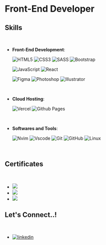 <h1>Front-End Developer</h1>

## <b> Skills</b>
<br>

<p align="center">
   
- **Front-End Development**:

   ![HTML5](https://img.shields.io/badge/HTML5%20-%23E34F26.svg?style=for-the-badge&logo=html5&logoColor=white)
   ![CSS3](https://img.shields.io/badge/CSS%20-%231572B6.svg?style=for-the-badge&logo=css3&logoColor=white)
   ![SASS](https://img.shields.io/badge/SASS-hotpink.svg?style=for-the-badge&logo=SASS&logoColor=white)
   ![Bootstrap](https://img.shields.io/badge/bootstrap-%23563D7C.svg?style=for-the-badge&logo=bootstrap&logoColor=white)

   ![JavaScript](https://img.shields.io/badge/JavaScript%20-FCC624.svg?style=for-the-badge&logo=javascript&logoColor=black)
   ![React](https://img.shields.io/badge/React%20-%2323272f.svg?style=for-the-badge&logo=react&logoColor=%23149eca)
	
   ![Figma](https://img.shields.io/badge/figma-%23F24E1E.svg?style=for-the-badge&logo=figma&logoColor=white)
   ![Photoshop](https://img.shields.io/badge/photoshop-%2331A8FF.svg?style=for-the-badge&logo=adobe%20photoshop&logoColor=white)
   ![Illustrator](https://img.shields.io/badge/Illustrator%20-FCC624.svg?style=for-the-badge&logo=adobe%20illustrator&logoColor=black)

<br>

- **Cloud Hosting**:
	
    ![Vercel](https://img.shields.io/badge/Vercel-%23121011.svg?style=for-the-badge&logo=vercel&logoColor=white)
    ![Github Pages](https://img.shields.io/badge/GitHub%20Pages-%2323272f.svg?style=for-the-badge&logo=github&logoColor=white)
    
<br>

- **Softwares and Tools**:
	
    ![Nvim](https://shields.io/badge/neovim-white?&style=for-the-badge&logo=neovim)
    ![Vscode](https://img.shields.io/badge/vscode-0078d7.svg?style=for-the-badge&logo=visual-studio-code&logoColor=white)
    ![Git](https://img.shields.io/badge/git-%23F05033.svg?style=for-the-badge&logo=git&logoColor=white)
    ![GitHub](https://img.shields.io/badge/github-%2323272f?style=for-the-badge&logo=github&logoColor=white)
    ![Linux](https://img.shields.io/badge/Linux-FCC624?style=for-the-badge&logo=linux&logoColor=black) 
<br>
	
</div>

## <b> Certificates</b>
<br>
<div align='left'>

<ul>

<li>
<a href="https://www.coderhouse.com/certificados/63a7335bc5708d000e6df156" alt=coderhouse target="_blank">
<img src="https://img.shields.io/badge/CODERHOUSE-Web%20Development-blueviolet?style=for-the-badge"/>
</li>
	
<li>	
</a>
<a href="https://www.coderhouse.com/certificados/641b0618e72c2b00027dca87" alt=coderhouse target="_blank">
<img src="https://img.shields.io/badge/CODERHOUSE-Javascript-FCC624?style=for-the-badge"/>
</a>
</li>

<li>	
</a>
<a href="https://www.coderhouse.com/certificados/645e44ad1f40130002fcd5d5" alt=coderhouse target="_blank">
<img src="https://img.shields.io/badge/CODERHOUSE-React-%2300ccf1?style=for-the-badge"/>
</a>
</li>
</div>

## <b> Let's Connect..!</b>
<br>
<div align='left'>

<ul>

<li>
<a href="https://www.linkedin.com/in/lisandrojm" target="_blank">
<img src="https://img.shields.io/badge/linkedin:  lisandrojm-%2300acee.svg?color=405DE6&style=for-the-badge&logo=linkedin&logoColor=white" alt=linkedin style="margin-bottom: 5px;"/>
</a>
</li>

<br>
	
</ul>
</div>


